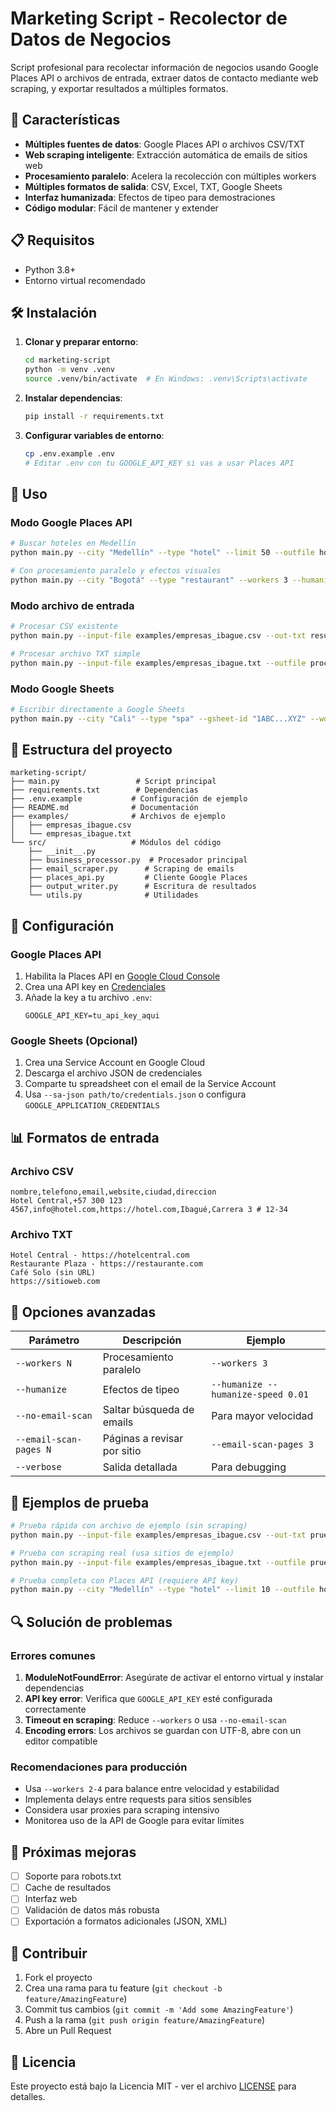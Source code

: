 # Marketing Script - Recolector de Datos de Negocios

Script profesional para recolectar información de negocios usando Google Places API o archivos de entrada, extraer datos de contacto mediante web scraping, y exportar resultados a múltiples formatos.

## 🚀 Características

- **Múltiples fuentes de datos**: Google Places API o archivos CSV/TXT
- **Web scraping inteligente**: Extracción automática de emails de sitios web
- **Procesamiento paralelo**: Acelera la recolección con múltiples workers
- **Múltiples formatos de salida**: CSV, Excel, TXT, Google Sheets
- **Interfaz humanizada**: Efectos de tipeo para demostraciones
- **Código modular**: Fácil de mantener y extender

## 📋 Requisitos

- Python 3.8+
- Entorno virtual recomendado

## 🛠️ Instalación

1. **Clonar y preparar entorno**:
   ```bash
   cd marketing-script
   python -m venv .venv
   source .venv/bin/activate  # En Windows: .venv\Scripts\activate
   ```

2. **Instalar dependencias**:
   ```bash
   pip install -r requirements.txt
   ```

3. **Configurar variables de entorno**:
   ```bash
   cp .env.example .env
   # Editar .env con tu GOOGLE_API_KEY si vas a usar Places API
   ```

## 📖 Uso

### Modo Google Places API

```bash
# Buscar hoteles en Medellín
python main.py --city "Medellín" --type "hotel" --limit 50 --outfile hoteles_medellin.xlsx

# Con procesamiento paralelo y efectos visuales
python main.py --city "Bogotá" --type "restaurant" --workers 3 --humanize --outfile restaurantes.csv
```

### Modo archivo de entrada

```bash
# Procesar CSV existente
python main.py --input-file examples/empresas_ibague.csv --out-txt resultados.txt --workers 2

# Procesar archivo TXT simple
python main.py --input-file examples/empresas_ibague.txt --outfile procesados.xlsx --no-email-scan
```

### Modo Google Sheets

```bash
# Escribir directamente a Google Sheets
python main.py --city "Cali" --type "spa" --gsheet-id "1ABC...XYZ" --worksheet "Spas Cali" --sa-json credenciales.json
```

## 📁 Estructura del proyecto

```
marketing-script/
├── main.py                 # Script principal
├── requirements.txt        # Dependencias
├── .env.example           # Configuración de ejemplo
├── README.md              # Documentación
├── examples/              # Archivos de ejemplo
│   ├── empresas_ibague.csv
│   └── empresas_ibague.txt
└── src/                   # Módulos del código
    ├── __init__.py
    ├── business_processor.py  # Procesador principal
    ├── email_scraper.py      # Scraping de emails
    ├── places_api.py         # Cliente Google Places
    ├── output_writer.py      # Escritura de resultados
    └── utils.py              # Utilidades
```

## 🔧 Configuración

### Google Places API

1. Habilita la Places API en [Google Cloud Console](https://console.cloud.google.com/apis/library/places-backend.googleapis.com)
2. Crea una API key en [Credenciales](https://console.cloud.google.com/apis/credentials)
3. Añade la key a tu archivo `.env`:
   ```
   GOOGLE_API_KEY=tu_api_key_aqui
   ```

### Google Sheets (Opcional)

1. Crea una Service Account en Google Cloud
2. Descarga el archivo JSON de credenciales
3. Comparte tu spreadsheet con el email de la Service Account
4. Usa `--sa-json path/to/credentials.json` o configura `GOOGLE_APPLICATION_CREDENTIALS`

## 📊 Formatos de entrada

### Archivo CSV
```csv
nombre,telefono,email,website,ciudad,direccion
Hotel Central,+57 300 123 4567,info@hotel.com,https://hotel.com,Ibagué,Carrera 3 # 12-34
```

### Archivo TXT
```
Hotel Central - https://hotelcentral.com
Restaurante Plaza - https://restaurante.com
Café Solo (sin URL)
https://sitioweb.com
```

## 🎯 Opciones avanzadas

| Parámetro | Descripción | Ejemplo |
|-----------|-------------|---------|
| `--workers N` | Procesamiento paralelo | `--workers 3` |
| `--humanize` | Efectos de tipeo | `--humanize --humanize-speed 0.01` |
| `--no-email-scan` | Saltar búsqueda de emails | Para mayor velocidad |
| `--email-scan-pages N` | Páginas a revisar por sitio | `--email-scan-pages 3` |
| `--verbose` | Salida detallada | Para debugging |

## 🧪 Ejemplos de prueba

```bash
# Prueba rápida con archivo de ejemplo (sin scraping)
python main.py --input-file examples/empresas_ibague.csv --out-txt prueba.txt --no-email-scan

# Prueba con scraping real (usa sitios de ejemplo)
python main.py --input-file examples/empresas_ibague.txt --outfile prueba.xlsx --workers 2

# Prueba completa con Places API (requiere API key)
python main.py --city "Medellín" --type "hotel" --limit 10 --outfile hoteles_test.csv --humanize
```

## 🔍 Solución de problemas

### Errores comunes

1. **ModuleNotFoundError**: Asegúrate de activar el entorno virtual y instalar dependencias
2. **API key error**: Verifica que `GOOGLE_API_KEY` esté configurada correctamente
3. **Timeout en scraping**: Reduce `--workers` o usa `--no-email-scan`
4. **Encoding errors**: Los archivos se guardan con UTF-8, abre con un editor compatible

### Recomendaciones para producción

- Usa `--workers 2-4` para balance entre velocidad y estabilidad
- Implementa delays entre requests para sitios sensibles
- Considera usar proxies para scraping intensivo
- Monitorea uso de la API de Google para evitar límites

## 📝 Próximas mejoras

- [ ] Soporte para robots.txt
- [ ] Cache de resultados
- [ ] Interfaz web
- [ ] Validación de datos más robusta
- [ ] Exportación a formatos adicionales (JSON, XML)

## 🤝 Contribuir

1. Fork el proyecto
2. Crea una rama para tu feature (`git checkout -b feature/AmazingFeature`)
3. Commit tus cambios (`git commit -m 'Add some AmazingFeature'`)
4. Push a la rama (`git push origin feature/AmazingFeature`)
5. Abre un Pull Request

## 📄 Licencia

Este proyecto está bajo la Licencia MIT - ver el archivo [LICENSE](LICENSE) para detalles.
